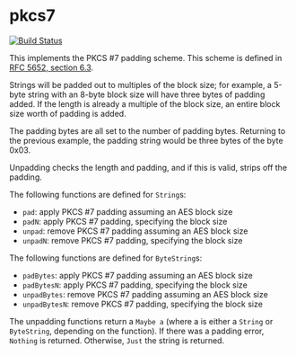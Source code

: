 # pkcs7

[![Build Status](https://travis-ci.org/kisom/pkcs7.svg?branch=master)](https://travis-ci.org/kisom/pkcs7)

This implements the PKCS #7 padding scheme. This scheme is
defined in [RFC 5652, section 6.3](http://tools.ietf.org/html/rfc5652#section-6.3).

Strings will be padded out to multiples of the block size; for example,
a 5-byte string with an 8-byte block size will have three bytes of padding
added. If the length is already a multiple of the block size, an entire
block size worth of padding is added.

The padding bytes are all set to the number of padding bytes. Returning
to the previous example, the padding string would be three bytes of
the byte 0x03.

Unpadding checks the length and padding, and if this is valid, strips off
the padding.

The following functions are defined for `String`s:

+ `pad`: apply PKCS #7 padding assuming an AES block size
+ `padN`: apply PKCS #7 padding, specifying the block size
+ `unpad`: remove PKCS #7 padding assuming an AES block size
+ `unpadN`: remove PKCS #7 padding, specifying the block size

The following functions are defined for `ByteString`s:

+ `padBytes`: apply PKCS #7 padding assuming an AES block size
+ `padBytesN`: apply PKCS #7 padding, specifying the block size
+ `unpadBytes`: remove PKCS #7 padding assuming an AES block size
+ `unpadBytesN`: remove PKCS #7 padding, specifying the block size

The unpadding functions return a `Maybe a` (where a is either a `String`
or `ByteString`, depending on the function). If there was a padding error,
`Nothing` is returned. Otherwise, `Just` the string is returned.

